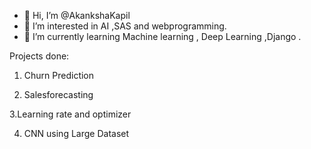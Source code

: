 - 👋 Hi, I’m @AkankshaKapil
- 👀 I’m interested in AI ,SAS and webprogramming.
- 🌱 I’m currently learning Machine learning , Deep Learning ,Django .


Projects done:
1. Churn Prediction

2. Salesforecasting

 3.Learning rate and optimizer

4. CNN using Large Dataset

